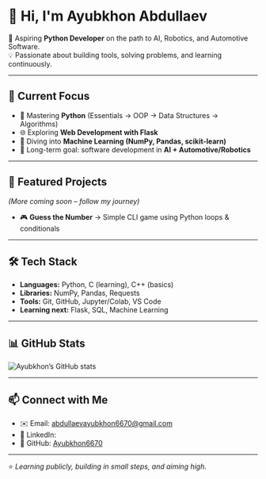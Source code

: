 # 👋 Hi, I'm Ayubkhon Abdullaev  

🚀 Aspiring **Python Developer** on the path to AI, Robotics, and Automotive Software.  
💡 Passionate about building tools, solving problems, and learning continuously.  

---

## 🔧 Current Focus
- 🐍 Mastering **Python** (Essentials → OOP → Data Structures → Algorithms)  
- 🌐 Exploring **Web Development with Flask**  
- 🤖 Diving into **Machine Learning (NumPy, Pandas, scikit-learn)**  
- 🚗 Long-term goal: software development in **AI + Automotive/Robotics**  

---

## 📂 Featured Projects
*(More coming soon – follow my journey)*  

- 🎮 **Guess the Number** → Simple CLI game using Python loops & conditionals   

---

## 🛠️ Tech Stack
- **Languages:** Python, C (learning), C++ (basics)  
- **Libraries:** NumPy, Pandas, Requests  
- **Tools:** Git, GitHub, Jupyter/Colab, VS Code  
- **Learning next:** Flask, SQL, Machine Learning  

---

## 📊 GitHub Stats
![Ayubkhon’s GitHub stats](https://github-readme-stats.vercel.app/api?username=Ayubkhon6670&show_icons=true&theme=tokyonight)

---

## 📫 Connect with Me
- ✉️ Email: [abdullaevayubkhon6670@gmail.com](mailto:abdullaevayubkhon6670@gmail.com)  
- 💼 LinkedIn:  
- 🐙 GitHub: [Ayubkhon6670](https://github.com/Ayubkhon6670)  

---

⭐️ *Learning publicly, building in small steps, and aiming high.*  

